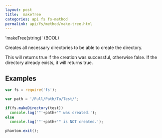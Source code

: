 ```yaml
---
layout: post
title:  makeTree
categories: api fs fs-method
permalink: api/fs/method/make-tree.html
---
```


'makeTree(string)' (BOOL)

Creates all necessary directories to be able to create the directory.

This will returns true if the creation was successful, otherwise false. If the directory already exists, it will returns true.

## Examples

```javascript
var fs = require('fs');

var path = '/Full/Path/To/Test/';

if(fs.makeDirectory(test))
  console.log('"'+path+'" was created.');
else
  console.log('"'+path+'" is NOT created.');

phantom.exit();
```








